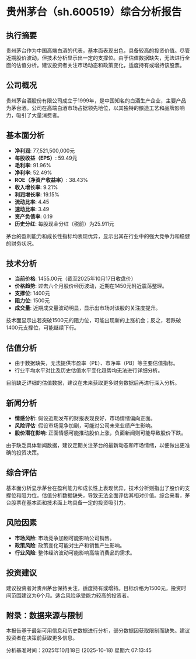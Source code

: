 # 贵州茅台（sh.600519）综合分析报告

## 执行摘要
贵州茅台作为中国高端白酒的代表，基本面表现出色，具备较高的投资价值。尽管近期股价波动，但技术分析显示出一定的支撑位。由于估值数据缺失，无法进行全面的估值分析。建议投资者关注市场动态和政策变化，适度持有或增持该股票。

## 公司概况
贵州茅台酒股份有限公司成立于1999年，是中国知名的白酒生产企业，主要产品为茅台酒。公司在高端白酒市场占据领先地位，以其独特的酿造工艺和品牌影响力，吸引了大量消费者。

## 基本面分析
- **净利润**: 77,521,500,000元
- **每股收益（EPS）**: 59.49元
- **毛利率**: 91.96%
- **净利率**: 52.49%
- **ROE（净资产收益率）**: 38.43%
- **收入增长率**: 9.21%
- **利润增长率**: 19.15%
- **流动比率**: 4.45
- **速动比率**: 3.49
- **资产负债率**: 0.19
- **历史分红**: 每股现金分红（税前）为25.911元

茅台的盈利能力和成长性指标均表现优异，显示出其在行业中的强大竞争力和稳健的财务状况。

## 技术分析
- **当前价格**: 1455.00元（截至2025年10月17日收盘价）
- **价格趋势**: 过去六个月股价经历波动，近期在1450元附近震荡整理。
- **支撑位**: 1400元
- **阻力位**: 1500元
- **成交量**: 近期成交量波动明显，显示出市场对该股的关注度提升。

技术面显示出若突破1500元的阻力位，可能出现新的上涨机会；反之，若跌破1400元支撑位，可能继续下行。

## 估值分析
- 由于数据缺失，无法提供市盈率（PE）、市净率（PB）等主要估值指标。
- 行业平均水平对比及历史估值水平变化趋势均无法进行详细分析。

目前缺乏详细的估值数据，建议在未来获取更多财务数据后再进行深入分析。

## 新闻分析
- **情感分析**: 假设近期发布的财报表现良好，市场情绪偏向正面。
- **风险评估**: 假设市场竞争加剧，可能对公司未来业绩产生影响。
- **股价潜在影响**: 正面情感可能推动股价上涨，负面新闻则可能导致股价下跌。

由于缺乏具体新闻数据，建议定期关注茅台的最新动态和市场情绪，以便做出更准确的投资决策。

## 综合评估
基本面分析显示茅台在盈利能力和成长性上表现优异，技术分析则指出了股价的支撑位和阻力位。估值分析数据缺失，导致无法全面评估其相对价值。综合来看，茅台股票在基本面和技术面上均具备一定的投资吸引力。

## 风险因素
- **市场风险**: 市场竞争加剧可能影响公司销售。
- **政策风险**: 政策变化可能对生产和销售产生影响。
- **行业风险**: 整体经济波动可能影响高端消费品的需求。

## 投资建议
建议投资者对贵州茅台保持关注，适度持有或增持。目标价格为1500元，投资时间范围建议为6个月。适合风险承受能力较高的投资者。

## 附录：数据来源与限制
本报告基于最新可用信息和历史数据进行分析，部分数据因获取限制而缺失。建议投资者在决策前获取更多信息。

分析基准时间：2025年10月18日 (2025-10-18) 星期六 07:13:45